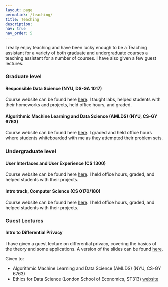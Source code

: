 ```yaml
---
layout: page
permalink: /teaching/
title: Teaching
description:
nav: true
nav_order: 5
---
```


<!-- For now, this page is assumed to be a static description of your courses. You can convert it to a collection similar to `_projects/` so that you can have a dedicated page for each course.

Organize your courses by years, topics, or universities, however you like! -->
I really enjoy teaching and have been lucky enough to be a Teaching assistant for a variety of both graduate and undergraduate courses a teaching assistant for a number of courses. I have also given a few guest lectures.

### Graduate level
#### Responsible Data Science (NYU, DS-GA 1017) 
Course website can be found here [here](https://dataresponsibly.github.io/rds23/). I taught labs, helped students with their homeworks and projects, held office hours, and graded. 

#### Algorithmic Machine Learning and Data Science (AMLDS) (NYU, CS-GY 6763) 
Course website can be found here [here](https://www.chrismusco.com/amlds2022/). I graded and held office hours where students whiteboarded with me as they attempted their problem sets.

### Undergraduate level
#### User Interfaces and User Experience (CS 1300)
Course website can be found here [here](https://cs.brown.edu/courses/csci1300/fall2017/). I held office hours, graded, and helped students with their projects.

#### Intro track, Computer Science (CS 0170/180)
Course website can be found here [here](https://cs.brown.edu/courses/csci0170/). I held office hours, graded, and helped students with their projects.

### Guest Lectures
#### Intro to Differential Privacy 
I have given a guest lecture on differential privacy, covering the basics of the theory and some applications. A version of the slides can be found [here](https://www.chrismusco.com/amlds2022/lectures/lec8_lucas_annotated.pdf).

Given to:
- Algorithmic Machine Learning and Data Science (AMLDS) (NYU, CS-GY 6763)
- Ethics for Data Science (London School of Economics, ST313) [website](https://www.lse.ac.uk/resources/calendar2022-2023/courseGuides/ST/2022_ST313.htm)
